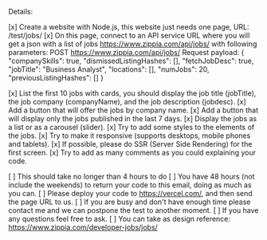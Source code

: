 Details:

[x] Create a website with Node.js, this website just needs one page, URL: /test/jobs/
[x] On this page, connect to an API service URL where you will get a json with a list of jobs https://www.zippia.com/api/jobs/ with following parameters:
POST https://www.zippia.com/api/jobs/
Request payload:
{
"companySkills": true,
"dismissedListingHashes": [],
"fetchJobDesc": true,
"jobTitle": "Business Analyst",
"locations": [],
"numJobs": 20,
"previousListingHashes": []
}

[x] List the first 10 jobs with cards, you should display the job title (jobTitle), the job company (companyName), and the job description (jobdesc).
[x] Add a button that will offer the jobs by company name.
[x] Add a button that will display only the jobs published in the last 7 days.
[x] Display the jobs as a list or as a carousel (slider).
[x] Try to add some styles to the elements of the jobs.
[x] Try to make it responsive (supports desktops, mobile phones and tablets).
[x] If possible, please do SSR (Server Side Rendering) for the first screen.
[x] Try to add as many comments as you could explaining your code.

[ ] This should take no longer than 4 hours to do
[ ] You have 48 hours (not include the weekends) to return your code to this email, doing as much as you can.
[ ] Please deploy your code to https://vercel.com/, and then send the page URL to us.
[ ] If you are busy and don't have enough time please contact me and we can postpone the test to another moment.
[ ] If you have any questions feel free to ask.
[ ] You can take as design reference: https://www.zippia.com/developer-jobs/jobs/
